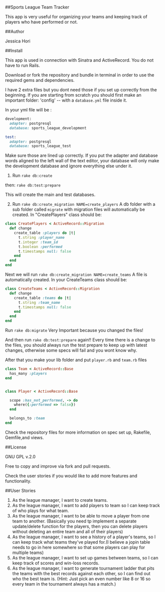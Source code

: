 ##Sports League Team Tracker

This app is very useful for organizing your teams and keeping track of
players who have performed or not.

##Author

Jessica Hori

##Install

This app is used in connection with Sinatra and ActiveRecord. You do not have to run Rails.

Download or fork the repository and bundle in terminal in order to use the required gems
and dependencies.

I have 2 extra files but you dont need those if you set up correctly from the beginning.
If you are starting from scratch you should first make an important folder:  'config' -- with a ```database.yml``` file inside it.

In your yml file will be :  

```ruby
development:
  adapter: postgresql
  database: sports_league_development

test:
  adapter: postgresql
  database: sports_league_test
```

Make sure those are lined up correctly. If you put the adapter and database words aligned
to the left wall of the text editor, your database will only make the development database
and ignore everything else under it.

1. Run ```rake db:create```

then:  ```rake db:test:prepare```

This will create the main and test databases.


2. Run ```rake db:create_migration NAME=create_players```
A db folder with a sub folder called ```migrate``` with migration files will automatically be created.
In "CreatePlayers" class should be:

```ruby
class CreatePlayers < ActiveRecord::Migration
  def change
    create_table :players do |t|
      t.string :player_name
      t.integer :team_id
      t.boolean :performed
      t.timestamps null: false
    end
  end
end
```

Next we will run ```rake db:create_migration NAME=create_teams```
A file is automatically created.
In your CreateTeams class should be:

```ruby
class CreateTeams < ActiveRecord::Migration
  def change
    create_table :teams do |t|
      t.string :team_name
      t.timestamps null: false
    end
  end
end
```

Run ```rake db:migrate```  Very Important because you changed the files!

And then run ```rake db:test:prepare``` again!!  Every time there is a change to the files, you should
always run the test prepare to keep up with latest changes, otherwise some specs will fail and you wont know why.


After that you make your lib folder and put ```player.rb``` and ```team.rb``` files

```ruby
class Team < ActiveRecord::Base
  has_many :players
end
```

```ruby

class Player < ActiveRecord::Base

  scope :has_not_performed, -> do
    where({:performed => false})
  end

  belongs_to :team
end
```


Check the repository files for more information on spec set up, Rakefile, Gemfile,and views.


##License

GNU GPL v.2.0

Free to copy and improve via fork and pull requests.


Check the user stories if you would like to add more features and functionality.


##User Stories

1. As the league manager, I want to create teams.
2. As the league manager, I want to add players to team so I can keep track of who plays for what team.
3. As the league manager, I want to be able to move a player from one team to another. (Basically you need tp implement a separate update/delete function for the players, then you can delete players without deleting an entire team and all of their players)
4. As the league manager, I want to see a history of a player's teams, so I can keep track what teams they've played for.(I believe a jopin table needs to go in here somewhere so that some players can play for multiple teams)
5. As the league manager, I want to set up games between teams, so I can keep track of scores and win-loss records.
6. As the league manager, I want to generate tournament ladder that pits the teams with the best records against each other, so I can find out who the best team is. (Hint: Just pick an even number like 8 or 16 so every team in the tournament always has a match.)

